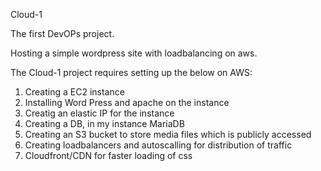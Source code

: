 Cloud-1

The first DevOPs project.

Hosting a simple wordpress site with loadbalancing on aws.

The Cloud-1 project requires setting up the below on AWS:
1) Creating a EC2 instance 
2) Installing Word Press and apache on the instance
3) Creatig an elastic IP for the instance 
4) Creating a DB, in my instance MariaDB
5) Creating an S3 bucket to store media files which is publicly accessed
6) Creating loadbalancers and autoscalling for distribution of traffic
7) Cloudfront/CDN for faster loading of css
